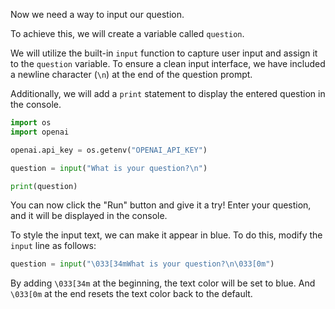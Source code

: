 Now we need a way to input our question.

To achieve this, we will create a variable called `question`.

We will utilize the built-in `input` function to capture user input and assign it to the `question` variable. To ensure a clean input interface, we have included a newline character (`\n`) at the end of the question prompt.

Additionally, we will add a `print` statement to display the entered question in the console.

```python
import os
import openai

openai.api_key = os.getenv("OPENAI_API_KEY")

question = input("What is your question?\n")

print(question)
```
You can now click the "Run" button and give it a try! Enter your question, and it will be displayed in the console.

To style the input text, we can make it appear in blue. To do this, modify the `input` line as follows:

```python
question = input("\033[34mWhat is your question?\n\033[0m")
```
By adding `\033[34m` at the beginning, the text color will be set to blue. And `\033[0m` at the end resets the text color back to the default.
